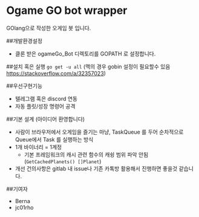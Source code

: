 # Ogame GO bot wrapper
GOlang으로 작성한 오게임 봇 입니다.

##개발환경설정
- 클론 받은 ogameGo_Bot 디렉토리를 GOPATH 로 설정합니다.


##설치 혹은 실행
```go get -u all``` (맥의 경우  gobin 설정이 필요할수 있음 https://stackoverflow.com/a/32357023)


##우선구현기능
- 텔레그램 혹은 discord 연동
- 자동 플릿/성장 명령어 공격

##기본 설계 (아이디어 환영합니다)
- 사람이 브라우저에서 오게임을 즐기는 마냥, TaskQueue 를 두어 순차적으로 Queue에서 Task 를 실행하는 방식
- 1개 바이너리 = 1계정
  - 기본 프레임워크의 캐시 관련 함수의 캐슁 범위 파악 안됨 (``` GetCachedPlanets() []Planet ```)
- 개선 건의사항은 gitlab  내 issue나 기존 카톡방 활용해서 진행하면 좋을것 같습니다.

      
       

##기여자
- Berna
- jc01rho

